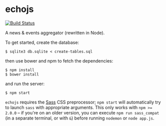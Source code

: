 echojs
======

[![Build Status](https://travis-ci.org/takkaria/echojs.svg?branch=master)](https://travis-ci.org/takkaria/echojs)

A news &amp; events aggregator (rewritten in Node).

To get started, create the database:

	$ sqlite3 db.sqlite < create-tables.sql

then use bower and npm to fetch the dependencies:

	$ npm install
	$ bower install
	
and run the server:

	$ npm start

`echojs` requires the [Sass][sass] CSS preprocessor; `npm start` will
automatically try to launch `sass` with appropriate arguments. This only works
with `npm >= 2.0.0` &ndash; if you're on an older version, you can execute `npm
run sass_compat` (in a separate terminal, or with `&`) before running `nodemon`
or `node app.js`.

[sass]: http://sass-lang.com
